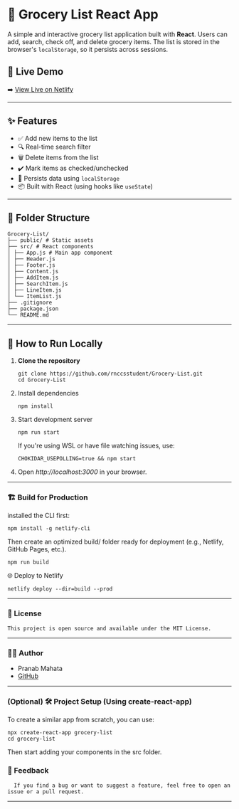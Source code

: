 # 🛒 Grocery List React App

A simple and interactive grocery list application built with **React**. Users can add, search, check off, and delete grocery items. The list is stored in the browser's `localStorage`, so it persists across sessions.

## 🔗 Live Demo

➡️ [View Live on Netlify](https://admirable-beijinho-4e4a46.netlify.app)

---

## ✨ Features

- ✅ Add new items to the list
- 🔍 Real-time search filter
- 🗑️ Delete items from the list
- ✔️ Mark items as checked/unchecked
- 💾 Persists data using `localStorage`
- 📦 Built with React (using hooks like `useState`)

---

## 📂 Folder Structure

    Grocery-List/
    ├── public/ # Static assets
    ├── src/ # React components
    │ ├── App.js # Main app component
    │ ├── Header.js
    │ ├── Footer.js
    │ ├── Content.js
    │ ├── AddItem.js
    │ ├── SearchItem.js
    │ ├── LineItem.js
    │ └── ItemList.js
    ├── .gitignore
    ├── package.json
    └── README.md


---

## 🚀 How to Run Locally

1. **Clone the repository**
   
       git clone https://github.com/rnccsstudent/Grocery-List.git
       cd Grocery-List
   
2. Install dependencies

       npm install
   
3. Start development server

       npm run start
   If you're using WSL or have file watching issues, use:

       CHOKIDAR_USEPOLLING=true && npm start
   
4. Open *http://localhost:3000* in your browser.

---

### 🏗️ Build for Production

   installed the CLI first:

    npm install -g netlify-cli
    
  Then create an optimized build/ folder ready for deployment (e.g., Netlify, GitHub Pages, etc.).
  
    npm run build

  🌐 Deploy to Netlify

    netlify deploy --dir=build --prod
---

### 📜 License

    This project is open source and available under the MIT License.

---

### 🙋‍♂️ Author

- Pranab Mahata
- [GitHub](https://github.com/rnccsstudent)

---

### (Optional) 🛠️ Project Setup (Using create-react-app)

To create a similar app from scratch, you can use:

    npx create-react-app grocery-list
    cd grocery-list

Then start adding your components in the src folder.

### 💬 Feedback

      If you find a bug or want to suggest a feature, feel free to open an issue or a pull request.

---
